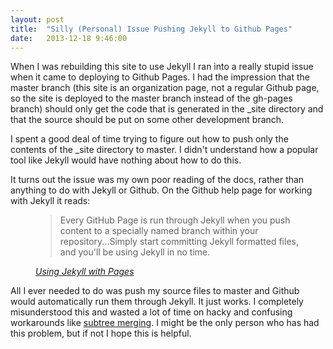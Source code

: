 ```yaml
---
layout: post
title:  "Silly (Personal) Issue Pushing Jekyll to Github Pages"
date:   2013-12-18 9:46:00
---
```


When I was rebuilding this site to use Jekyll I ran into a really stupid issue when it came to deploying to Github Pages. I had the impression that the <span class="inline-code">master</span> branch (this site is an organization page, not a regular Github page, so the site is deployed to the <span class="inline-code">master</span> branch instead of the <span class="inline-code">gh-pages</span> branch) should only get the code that is generated in the <span class="inline-code">_site</span> directory and that the source should be put on some other development branch.

I spent a good deal of time trying to figure out how to push only the contents of the <span class="inline-code">_site</span> directory to <span class="inline-code">master</span>. I didn't understand how a popular tool like Jekyll would have nothing about how to do this.

It turns out the issue was my own poor reading of the docs, rather than anything to do with Jekyll or Github. On the Github help page for working with Jekyll it reads:

<figure class="quote">
    <blockquote>
        <p>Every GitHub Page is run through Jekyll when you push content to a specially named branch within your repository...Simply start committing Jekyll formatted files, and you'll be using Jekyll in no time.</p>
    </blockquote>
    <figcaption class="source"><cite><a href="https://help.github.com/articles/using-jekyll-with-pages">Using Jekyll with Pages</a></cite></figcaption>
</figure>

All I ever needed to do was push my source files to <span class="inline-code">master</span> and Github would automatically run them through Jekyll. It just works. I completely misunderstood this and wasted a lot of time on hacky and confusing workarounds like [subtree merging](http://git-scm.com/book/ch6-7.html). I might be the only person who has had this problem, but if not I hope this is helpful.